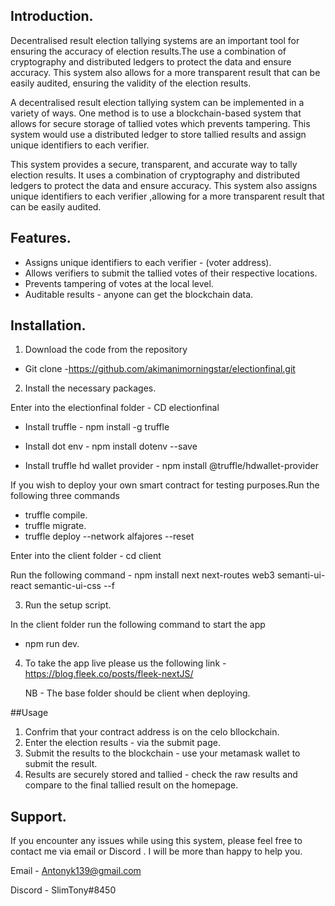 ## Introduction.
                                                                                                          
Decentralised result election tallying systems are an important tool for ensuring the accuracy of election results.The use a combination of cryptography and distributed ledgers to protect the data and ensure accuracy. This system also allows for a more transparent result that can be easily audited, ensuring the validity of the election results.

A decentralised result election tallying system can be implemented in a variety of ways. One method is to use a blockchain-based system that allows for secure storage of tallied votes which  prevents tampering. This system would use a distributed ledger to store tallied results and assign unique identifiers to each verifier. 

This system provides a secure, transparent, and accurate way to tally election results. It uses a combination of cryptography and distributed ledgers to protect the data and ensure accuracy. This system also assigns unique identifiers to each verifier ,allowing for a more transparent result that can be easily audited.

## Features.
- Assigns unique identifiers to each verifier - (voter address).
- Allows verifiers to submit the tallied votes of their respective locations.
- Prevents tampering of votes at the local level.
- Auditable results - anyone can get the blockchain data.

## Installation.

1. Download the code from the repository
 -  Git clone -https://github.com/akimanimorningstar/electionfinal.git 
 
2. Install the necessary packages.

Enter into the electionfinal folder - CD electionfinal 

-   Install truffle - npm install -g truffle

-   Install dot env - npm install dotenv --save

-   Install truffle hd wallet provider -   npm install @truffle/hdwallet-provider

If you wish to deploy your own smart contract for testing purposes.Run the following three commands 
   - truffle compile. 
   - truffle migrate.
   - truffle deploy --network alfajores --reset

Enter into the client folder  -  cd client 

Run the following command -  npm install next next-routes web3 semanti-ui-react semantic-ui-css --f

3. Run the setup script.

In the client folder run the following command to start the app 

  - npm run dev.
 
 4. To take the app live please us the following link - https://blog.fleek.co/posts/fleek-nextJS/
 
    NB - The base folder should be client when deploying.

##Usage
                                                          
1. Confrim that your contract address is on the celo bllockchain.
2. Enter the election results - via the submit page.
3. Submit the results to the blockchain - use your metamask wallet to submit the result.
4. Results are securely stored and tallied - check the raw results and compare to the final tallied result on the homepage.

## Support.

If you encounter any issues while using this system, please feel free to contact me  via email or Discord . I will be more than happy to help you.

Email - Antonyk139@gmail.com

Discord - SlimTony#8450

